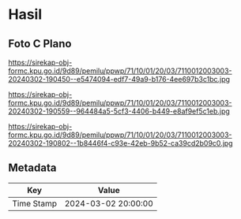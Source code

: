 # Hasil

## Foto C Plano

https://sirekap-obj-formc.kpu.go.id/9d89/pemilu/ppwp/71/10/01/20/03/7110012003003-20240302-190450--e5474094-edf7-49a9-b176-4ee697b3c1bc.jpg

https://sirekap-obj-formc.kpu.go.id/9d89/pemilu/ppwp/71/10/01/20/03/7110012003003-20240302-190559--964484a5-5cf3-4406-b449-e8af9ef5c1eb.jpg

https://sirekap-obj-formc.kpu.go.id/9d89/pemilu/ppwp/71/10/01/20/03/7110012003003-20240302-190802--1b8446f4-c93e-42eb-9b52-ca39cd2b09c0.jpg


## Metadata

| Key        | Value               |
| ---------- | ------------------- |
| Time Stamp | 2024-03-02 20:00:00 |



